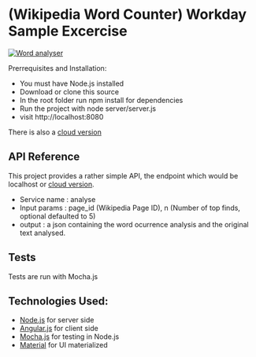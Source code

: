 # (Wikipedia Word Counter) Workday Sample Excercise

[![Word analyser](https://www.youtube.com/watch?v=jaFFzFgULo0&feature=youtu.be/0.jpg)](https://www.youtube.com/watch?v=jaFFzFgULo0&feature=youtu.be)

Prerrequisites and Installation:

 * You must have Node.js installed
 * Download or clone this source
 * In the root folder run npm install for dependencies
 * Run the project with node server/server.js
 * visit http://localhost:8080

There is also a [cloud version](http://wiki-freq.rhcloud.com)

## API Reference

This project provides a rather simple API, the endpoint which would be localhost or [cloud version](http://wiki-freq.rhcloud.com). 
- Service name : analyse
- Input params : page_id (Wikipedia Page ID), n (Number of top finds, optional defaulted to 5)
- output : a json containing the word ocurrence analysis and the original text analysed.

## Tests

Tests are run with Mocha.js

## Technologies Used:

 * [Node.js](https://nodejs.org/en) for server side
 * [Angular.js](https://angularjs.org/) for client side
 * [Mocha.js](https://mochajs.org/) for testing in Node.js
 * [Material](https://material.angularjs.org/latest/) for UI materialized
